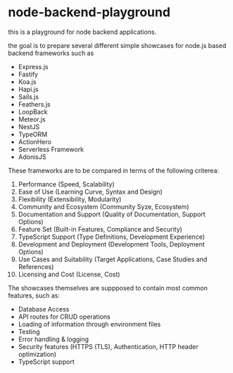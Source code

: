 # node-backend-playground
this is a playground for node backend applications.

the goal is to prepare several different simple showcases for node.js based backend frameworks such as

- Express.js
- Fastify
- Koa.js
- Hapi.js
- Sails.js
- Feathers.js
- LoopBack
- Meteor.js
- NestJS
- TypeORM
- ActionHero
- Serverless Framework
- AdonisJS

These frameworks are to be compared in terms of the following criterea:

1. Performance (Speed, Scalability)
2. Ease of Use (Learning Curve, Syntax and Design)
3. Flexibility (Extensibility, Modularity)
4. Community and Ecosystem (Community Syze, Ecosystem)
5. Documentation and Support (Quality of Documentation, Support Options)
6. Feature Set (Built-in Features, Compliance and Security)
7. TypeScript Support (Type Definitions, Development Experience)
8. Development and Deployment (Development Tools, Deployment Options)
9. Use Cases and Suitability (Target Applications, Case Studies and References)
10. Licensing and Cost (License, Cost)

The showcases themselves are suppposed to contain most common features, such as:

- Database Access
- API routes for CRUD operations
- Loading of information through environment files
- Testing
- Error handling & logging
- Security features (HTTPS (TLS), Authentication, HTTP header optimization)
- TypeScript support
